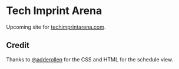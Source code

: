 # Tech Imprint Arena

Upcoming site for [techimprintarena.com](http://techimprintarena.com).

## Credit

Thanks to [@adderollen](https://github.com/adderollen) for the CSS and HTML for the schedule view.